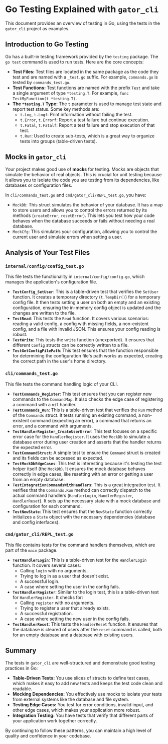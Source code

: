 # Go Testing Explained with `gator_cli`

This document provides an overview of testing in Go, using the tests in the `gator_cli` project as examples.

## Introduction to Go Testing

Go has a built-in testing framework provided by the `testing` package. The `go test` command is used to run tests. Here are the core concepts:

*   **Test Files:** Test files are located in the same package as the code they test and are named with a `_test.go` suffix. For example, `commands.go` is tested by `commands_test.go`.
*   **Test Functions:** Test functions are named with the prefix `Test` and take a single argument of type `*testing.T`. For example, `func TestMyFunction(t *testing.T)`.
*   **The `*testing.T` Type:** The `t` parameter is used to manage test state and report test status. Some key methods are:
    *   `t.Log`, `t.Logf`: Print information without failing the test.
    *   `t.Error`, `t.Errorf`: Report a test failure but continue execution.
    *   `t.Fatal`, `t.Fatalf`: Report a test failure and stop execution of that test.
    *   `t.Run`: Used to create sub-tests, which is a great way to organize tests into groups (table-driven tests).

## Mocks in `gator_cli`

Your project makes good use of **mocks** for testing. Mocks are objects that simulate the behavior of real objects. This is crucial for unit testing because it allows you to isolate the code you are testing from its dependencies, like databases or configuration files.

In `cli/commands_test.go` and `cmd/gator_cli/REPL_test.go`, you have:

*   `MockDb`: This struct simulates the behavior of your database. It has a map to store users and allows you to control the errors returned by its methods (`createError`, `resetError`). This lets you test how your code behaves when the database succeeds or fails without needing a real database.
*   `MockCfg`: This simulates your configuration, allowing you to control the current user and simulate errors when setting a user.

## Analysis of Your Test Files

### `internal/config/config_test.go`

This file tests the functionality in `internal/config/config.go`, which manages the application's configuration file.

*   **`TestConfig_SetUser`**: This is a table-driven test that verifies the `SetUser` function. It creates a temporary directory (`t.TempDir()`) for a temporary config file. It then tests setting a user on both an empty and an existing configuration, ensuring the in-memory config object is updated and the changes are written to the file.
*   **`TestRead`**: This tests the `Read` function. It covers various scenarios: reading a valid config, a config with missing fields, a non-existent config, and a file with invalid JSON. This ensures your config reading is robust.
*   **`TestWrite`**: This tests the `write` function (unexported). It ensures that different `Config` structs can be correctly written to a file.
*   **`TestGetConfigFilePath`**: This test ensures that the function responsible for determining the configuration file's path works as expected, creating the correct path in the user's home directory.

### `cli/commands_test.go`

This file tests the command handling logic of your CLI.

*   **`TestCommands_Register`**: This test ensures that you can register new commands to the `CommandMap`. It also checks the edge case of registering a command with a `nil` handler.
*   **`TestCommands_Run`**: This is a table-driven test that verifies the `Run` method of the `Commands` struct. It tests running an existing command, a non-existent command (expecting an error), a command that returns an error, and a command with arguments.
*   **`TestHandlerRegister_CreateUserError`**: This test focuses on a specific error case for the `HandlerRegister`. It uses the `MockDb` to simulate a database error during user creation and asserts that the handler returns the expected error.
*   **`TestCommandStruct`**: A simple test to ensure the `Command` struct is created and its fields can be accessed as expected.
*   **`TestMockDbEdgeCases`**: This test is interesting because it's testing the test helper itself (the `MockDb`). It ensures the mock database behaves correctly in edge cases, like resetting with an error or getting a user from an empty database.
*   **`TestIntegrationCommandsWithHandlers`**: This is a great integration test. It verifies that the `Commands.Run` method can correctly dispatch to the actual command handlers (`HandlerLogin`, `HandlerRegister`, `HandlerReset`). It sets up the necessary state with a mock database and configuration for each command.
*   **`TestNewState`**: This test ensures that the `NewState` function correctly initializes a `State` object with the necessary dependencies (database and config interfaces).

### `cmd/gator_cli/REPL_test.go`

This file contains tests for the command handlers themselves, which are part of the `main` package.

*   **`TestHandlerLogin`**: This is a table-driven test for the `HandlerLogin` function. It covers several cases:
    *   Calling `login` with no arguments.
    *   Trying to log in as a user that doesn't exist.
    *   A successful login.
    *   A case where setting the user in the config fails.
*   **`TestHandlerRegister`**: Similar to the login test, this is a table-driven test for `HandlerRegister`. It checks for:
    *   Calling `register` with no arguments.
    *   Trying to register a user that already exists.
    *   A successful registration.
    *   A case where setting the new user in the config fails.
*   **`TestHandlerReset`**: This tests the `HandlerReset` function. It ensures that the database is cleared of users after the `reset` command is called, both for an empty database and a database with existing users.

## Summary

The tests in `gator_cli` are well-structured and demonstrate good testing practices in Go:

*   **Table-Driven Tests:** You use slices of structs to define test cases, which makes it easy to add new tests and keeps the test code clean and readable.
*   **Mocking Dependencies:** You effectively use mocks to isolate your tests from external systems like the database and file system.
*   **Testing Edge Cases:** You test for error conditions, invalid input, and other edge cases, which makes your application more robust.
*   **Integration Testing:** You have tests that verify that different parts of your application work together correctly.

By continuing to follow these patterns, you can maintain a high level of quality and confidence in your codebase.
